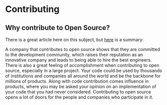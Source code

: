 # Contributing

## Why contribute to Open Source?
There is a great article here on this subject, but [here](https://www.devx.com/open-source-zone/top-10-reasons-your-company-should-contribute-to-open-source-projects/) is a summary:

A company that contributes to open source shows that they are committed to the development community, which raises their reputation as an innovative company and leads to being able to hire the best engineers. There is also a great feeling of accomplishment when contributing to open source, especially in a large project. Your code could be used by thousands of institutions and companies all around the world and be the backbone for millions of products. Along with code contribution comes influence in products, where you may be asked your opinion on an implementation of your code that you had never considered. Contributing to open source opens a lot of doors for the people and companies who participate in it.
